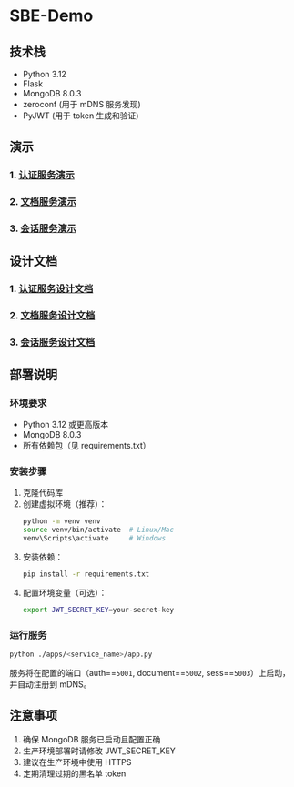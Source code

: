 # SBE-Demo

## 技术栈
- Python 3.12
- Flask
- MongoDB 8.0.3
- zeroconf (用于 mDNS 服务发现)
- PyJWT (用于 token 生成和验证)

## 演示
### 1. [认证服务演示]()
### 2. [文档服务演示]()
### 3. [会话服务演示]()


## 设计文档
### 1. [认证服务设计文档](./apps/auth/README.md)
### 2. [文档服务设计文档](./apps/document/README.md)
### 3. [会话服务设计文档]()

## 部署说明

### 环境要求
- Python 3.12 或更高版本
- MongoDB 8.0.3
- 所有依赖包（见 requirements.txt）

### 安装步骤
1. 克隆代码库
2. 创建虚拟环境（推荐）：
   ```bash
   python -m venv venv
   source venv/bin/activate  # Linux/Mac
   venv\Scripts\activate     # Windows
   ```
3. 安装依赖：
   ```bash
   pip install -r requirements.txt
   ```
4. 配置环境变量（可选）：
   ```bash
   export JWT_SECRET_KEY=your-secret-key
   ```

### 运行服务
```bash
python ./apps/<service_name>/app.py
```
服务将在配置的端口（auth==`5001`, document==`5002`, sess==`5003`）上启动，并自动注册到 mDNS。

## 注意事项
1. 确保 MongoDB 服务已启动且配置正确
2. 生产环境部署时请修改 JWT_SECRET_KEY
3. 建议在生产环境中使用 HTTPS
4. 定期清理过期的黑名单 token